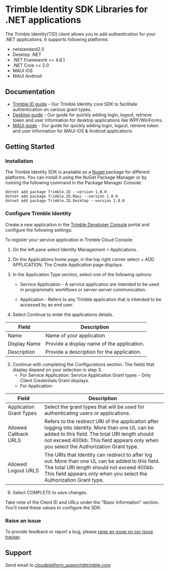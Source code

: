 # Trimble Identity SDK Libraries for .NET applications

The Trimble Identity(TID) client allows you to add authentication for your .NET applications. It supports following platforms:

- netstandard2.0
- Desktop .NET
- .NET Framework >= 4.6.1
- .NET Core >= 2.0
- MAUI iOS 
- MAUI Android

## Documentation

- [Trimble.ID guide](./docs/core/Index.md) - Our Trimble Identity core SDK to facilitate authentication on various grant types.
- [Desktop guide](./docs/desktop/Index.md) - Our guide for quickly adding login, logout, retrieve token and user information for desktop applications like WPF/WinForms.
- [MAUI guide](./docs/Maui/Index.md) - Our guide for quickly adding login, logout, retrieve token and user information for MAUI iOS & Android applications.

## Getting Started

### Installation

The Trimble Identity SDK is available as a [Nuget](https://www.nuget.org/packages?q=Trimble.ID) package for different platforms. You can install it using the NuGet Package Manager or by running the following command in the Package Manager Console:

```
dotnet add package Trimble.ID --version 1.0.0
dotnet add package Trimble.ID.Maui --version 1.0.0
dotnet add package Trimble.ID.Desktop --version 1.0.0
```

### Configure Trimble Identity

Create a new application in the [Trimble Developer Console](https://beta.console.trimble.com/home) portal and configure the following settings:

To register your service application in Trimble Cloud Console:

1. On the left pane select Identity Management > Applications.

2. On the Applications home page, in the top right corner select + ADD APPLICATION. The Create Application page displays.

3. In the Application Type section, select one of the following options:

    - Service Application - A service application are intended to be used in programmatic workflows or server-server communication.

    - Application - Refers to any Trimble application that is intended to be accessed by an end user.

4. Select Continue to enter the applications details.

| Field       | Description |
| ----------- | ----------- |
| Name        | Name of your application                    |
| Display Name| Provide a display name of the application.  |
| Description | Provide a description for the application.  |

5. Continue with completing the Configurations section. The fields that display depend on your selection in step 3.
    - For Service Application: 
      Service Application Grant types - Only Client Credentials Grant displays.
    - For Application:

| Field       | Description |
| ----------- | ----------- |
| Application Grant Types        | Select the grant types that will be used for authenticating users or applications.                    |
| Allowed Callback URLS| Refers to the redirect URI of the application after logging into Identity. More than one UL can be added to this field. The total URI length should not exceed 400kb. This field appears only when you select the Authorization Grant type.  |
| Allowed Logout URLS | The URIs that Identity can redirect to after log out. More than one UL can be added to this field. The total URI length should not exceed 400kb. This field appears only when you select the Authorization Grant type.  |

6. Select COMPLETE to save changes.

Take note of the Client ID and URLs under the "Basic Information" section. You'll need these values to configure the SDK.


### Raise an issue

To provide feedback or report a bug, please [raise an issue on our issue tracker](https://github.com/trimble-oss/tcp-sdk-docs-for-net/issues).

## <a name="support">Support</a>

Send email to [cloudplatform_support@trimble.com](mailto:cloudplatform_support@trimble.com)